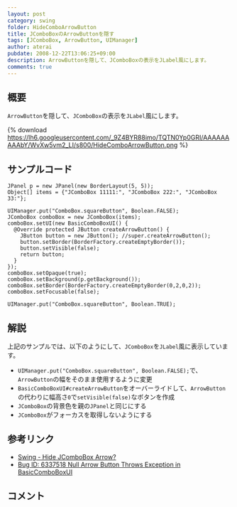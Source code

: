 ```yaml
---
layout: post
category: swing
folder: HideComboArrowButton
title: JComboBoxのArrowButtonを隠す
tags: [JComboBox, ArrowButton, UIManager]
author: aterai
pubdate: 2008-12-22T13:06:25+09:00
description: ArrowButtonを隠して、JComboBoxの表示をJLabel風にします。
comments: true
---
```

## 概要
`ArrowButton`を隠して、`JComboBox`の表示を`JLabel`風にします。

{% download https://lh6.googleusercontent.com/_9Z4BYR88imo/TQTN0Yp0GRI/AAAAAAAAAbY/WvXw5vm2_LI/s800/HideComboArrowButton.png %}

## サンプルコード
<pre class="prettyprint"><code>JPanel p = new JPanel(new BorderLayout(5, 5));
Object[] items = {"JComboBox 11111:", "JComboBox 222:", "JComboBox 33:"};

UIManager.put("ComboBox.squareButton", Boolean.FALSE);
JComboBox comboBox = new JComboBox(items);
comboBox.setUI(new BasicComboBoxUI() {
  @Override protected JButton createArrowButton() {
    JButton button = new JButton(); //super.createArrowButton();
    button.setBorder(BorderFactory.createEmptyBorder());
    button.setVisible(false);
    return button;
  }
});
comboBox.setOpaque(true);
comboBox.setBackground(p.getBackground());
comboBox.setBorder(BorderFactory.createEmptyBorder(0,2,0,2));
comboBox.setFocusable(false);

UIManager.put("ComboBox.squareButton", Boolean.TRUE);
</code></pre>

## 解説
上記のサンプルでは、以下のようにして、`JComboBox`を`JLabel`風に表示しています。

- `UIManager.put("ComboBox.squareButton", Boolean.FALSE);`で、`ArrowButton`の幅をそのまま使用するように変更
- `BasicComboBoxUI#createArrowButton`をオーバーライドして、`ArrowButton`の代わりに幅高さ`0`で`setVisible(false)`なボタンを作成
- `JComboBox`の背景色を親の`JPanel`と同じにする
- `JComboBox`がフォーカスを取得しないようにする

<!-- dummy comment line for breaking list -->

## 参考リンク
- [Swing - Hide JComboBox Arrow?](https://community.oracle.com/thread/1359216)
- [Bug ID: 6337518 Null Arrow Button Throws Exception in BasicComboBoxUI](http://bugs.java.com/bugdatabase/view_bug.do?bug_id=6337518)

<!-- dummy comment line for breaking list -->

## コメント
